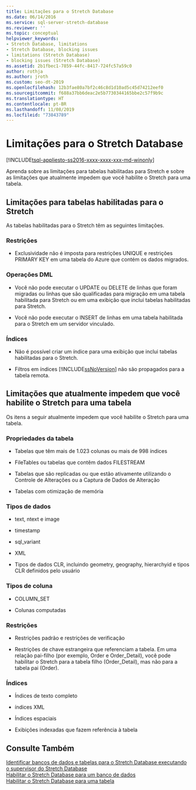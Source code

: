 ```yaml
---
title: Limitações para o Stretch Database
ms.date: 06/14/2016
ms.service: sql-server-stretch-database
ms.reviewer: ''
ms.topic: conceptual
helpviewer_keywords:
- Stretch Database, limitations
- Stretch Database, blocking issues
- limitations (Stretch Database)
- blocking issues (Stretch Database)
ms.assetid: 2b1fbec1-7859-44fc-8417-724fc57a59c0
author: rothja
ms.author: jroth
ms.custom: seo-dt-2019
ms.openlocfilehash: 12b3fae80a7bf2c46c8d1d10ad5c45d74212eef0
ms.sourcegitcommit: f688a37bb6deac2e5b7730344165bbe2c57f9b9c
ms.translationtype: HT
ms.contentlocale: pt-BR
ms.lasthandoff: 11/08/2019
ms.locfileid: "73843789"
---
```

# <a name="limitations-for-stretch-database"></a>Limitações para o Stretch Database
[!INCLUDE[tsql-appliesto-ss2016-xxxx-xxxx-xxx-md-winonly](../../includes/tsql-appliesto-ss2016-xxxx-xxxx-xxx-md-winonly.md)]


  Aprenda sobre as limitações para tabelas habilitadas para Stretch e sobre as limitações que atualmente impedem que você habilite o Stretch para uma tabela.  
  
##  <a name="Caveats"></a> Limitações para tabelas habilitadas para o Stretch  
  
As tabelas habilitadas para o Stretch têm as seguintes limitações.  
  
### <a name="constraints"></a>Restrições  
-   Exclusividade não é imposta para restrições UNIQUE e restrições PRIMARY KEY em uma tabela do Azure que contém os dados migrados.  
  
### <a name="dml-operations"></a>Operações DML  
-   Você não pode executar o UPDATE ou DELETE de linhas que foram migradas ou linhas que são qualificadas para migração em uma tabela habilitada para Stretch ou em uma exibição que inclui tabelas habilitadas para Stretch.  
  
-   Você não pode executar o INSERT de linhas em uma tabela habilitada para o Stretch em um servidor vinculado.  
  
### <a name="indexes"></a>Índices  
-   Não é possível criar um índice para uma exibição que inclui tabelas habilitadas para o Stretch.  
  
-   Filtros em índices [!INCLUDE[ssNoVersion](../../includes/ssnoversion-md.md)] não são propagados para a tabela remota.  
  
##  <a name="Limitations"></a> Limitações que atualmente impedem que você habilite o Stretch para uma tabela  
   
 Os itens a seguir atualmente impedem que você habilite o Stretch para uma tabela.  
  
 ### <a name="table-properties"></a>Propriedades da tabela  
-   Tabelas que têm mais de 1.023 colunas ou mais de 998 índices  
  
-   FileTables ou tabelas que contêm dados FILESTREAM  
  
-   Tabelas que são replicadas ou que estão ativamente utilizando o Controle de Alterações ou a Captura de Dados de Alteração  
  
-   Tabelas com otimização de memória  
  
### <a name="data-types"></a>Tipos de dados  
-   text, ntext e image  
  
-   timestamp  
  
-   sql_variant  
  
-   XML  
  
-   Tipos de dados CLR, incluindo geometry, geography, hierarchyid e tipos CLR definidos pelo usuário  
  
 ### <a name="column-types"></a>Tipos de coluna  
 -   COLUMN_SET  
  
-   Colunas computadas  
  
### <a name="constraints"></a>Restrições  
-   Restrições padrão e restrições de verificação  
  
-   Restrições de chave estrangeira que referenciam a tabela. Em uma relação pai-filho (por exemplo, Order e Order_Detail), você pode habilitar o Stretch para a tabela filho (Order_Detail), mas não para a tabela pai (Order).  
  
### <a name="indexes"></a>Índices  
-   Índices de texto completo  
  
-   índices XML  
  
-   Índices espaciais  
  
-   Exibições indexadas que fazem referência à tabela  
  
## <a name="see-also"></a>Consulte Também  
 [Identificar bancos de dados e tabelas para o Stretch Database executando o supervisor do Stretch Database](../../sql-server/stretch-database/stretch-database-databases-and-tables-stretch-database-advisor.md)   
 [Habilitar o Stretch Database para um banco de dados](../../sql-server/stretch-database/enable-stretch-database-for-a-database.md)   
 [Habilitar o Stretch Database para uma tabela](../../sql-server/stretch-database/enable-stretch-database-for-a-table.md)  
  
  
